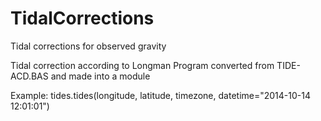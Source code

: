 TidalCorrections
================

Tidal corrections for observed gravity

Tidal correction according to Longman 
Program converted from TIDE-ACD.BAS and made into a module

Example:
tides.tides(longitude, latitude, timezone, datetime="2014-10-14 12:01:01")

